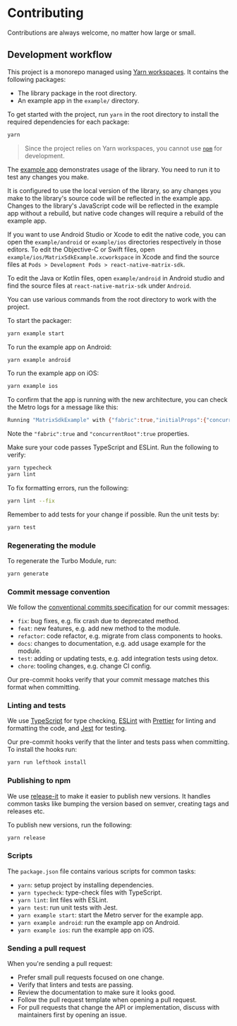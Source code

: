 # Contributing

Contributions are always welcome, no matter how large or small.


## Development workflow

This project is a monorepo managed using [Yarn workspaces]. It contains the following packages:

- The library package in the root directory.
- An example app in the `example/` directory.

To get started with the project, run `yarn` in the root directory to install the required
dependencies for each package:

```sh
yarn
```

> Since the project relies on Yarn workspaces, you cannot use [`npm`] for development.

The [example app] demonstrates usage of the library. You need to run it to test any changes you
make.

It is configured to use the local version of the library, so any changes you make to the library's
source code will be reflected in the example app. Changes to the library's JavaScript code will be
reflected in the example app without a rebuild, but native code changes will require a rebuild of
the example app.

If you want to use Android Studio or Xcode to edit the native code, you can open the
`example/android` or `example/ios` directories respectively in those editors. To edit the
Objective-C or Swift files, open `example/ios/MatrixSdkExample.xcworkspace` in Xcode and find the
source files at `Pods > Development Pods > react-native-matrix-sdk`.

To edit the Java or Kotlin files, open `example/android` in Android studio and find the source
files at `react-native-matrix-sdk` under `Android`.

You can use various commands from the root directory to work with the project.

To start the packager:

```sh
yarn example start
```

To run the example app on Android:

```sh
yarn example android
```

To run the example app on iOS:

```sh
yarn example ios
```

To confirm that the app is running with the new architecture, you can check the Metro logs for a
message like this:

```sh
Running "MatrixSdkExample" with {"fabric":true,"initialProps":{"concurrentRoot":true},"rootTag":1}
```

Note the `"fabric":true` and `"concurrentRoot":true` properties.

Make sure your code passes TypeScript and ESLint. Run the following to verify:

```sh
yarn typecheck
yarn lint
```

To fix formatting errors, run the following:

```sh
yarn lint --fix
```

Remember to add tests for your change if possible. Run the unit tests by:

```sh
yarn test
```


### Regenerating the module

To regenerate the Turbo Module, run:

```sh
yarn generate
```


### Commit message convention

We follow the [conventional commits specification] for our commit messages:

- `fix`: bug fixes, e.g. fix crash due to deprecated method.
- `feat`: new features, e.g. add new method to the module.
- `refactor`: code refactor, e.g. migrate from class components to hooks.
- `docs`: changes to documentation, e.g. add usage example for the module.
- `test`: adding or updating tests, e.g. add integration tests using detox.
- `chore`: tooling changes, e.g. change CI config.

Our pre-commit hooks verify that your commit message matches this format when committing.


### Linting and tests

We use [TypeScript] for type checking, [ESLint] with [Prettier] for linting and formatting the
code, and [Jest] for testing.

Our pre-commit hooks verify that the linter and tests pass when committing. To install the hooks
run:

```sh
yarn run lefthook install
```


### Publishing to npm

We use [release-it] to make it easier to publish new versions. It handles common tasks like bumping
the version based on semver, creating tags and releases etc.

To publish new versions, run the following:

```sh
yarn release
```


### Scripts

The `package.json` file contains various scripts for common tasks:

- `yarn`: setup project by installing dependencies.
- `yarn typecheck`: type-check files with TypeScript.
- `yarn lint`: lint files with ESLint.
- `yarn test`: run unit tests with Jest.
- `yarn example start`: start the Metro server for the example app.
- `yarn example android`: run the example app on Android.
- `yarn example ios`: run the example app on iOS.


### Sending a pull request

When you're sending a pull request:

- Prefer small pull requests focused on one change.
- Verify that linters and tests are passing.
- Review the documentation to make sure it looks good.
- Follow the pull request template when opening a pull request.
- For pull requests that change the API or implementation, discuss with maintainers first by opening an issue.


[conventional commits specification]: https://www.conventionalcommits.org/en
[ESLint]: https://eslint.org/
[example app]: /example/
[Jest]: https://jestjs.io/
[matrix-rust-components-kotlin]: https://github.com/matrix-org/matrix-rust-components-kotlin
[matrix-rust-components-swift]: https://github.com/matrix-org/matrix-rust-components-swift
[matrix-rust-sdk]: https://github.com/matrix-org/matrix-rust-sdk
[`npm`]: https://github.com/npm/cli
[Prettier]: https://prettier.io/
[release-it]: https://github.com/release-it/release-it
[TypeScript]: https://www.typescriptlang.org/
[Yarn workspaces]: https://yarnpkg.com/features/workspaces
